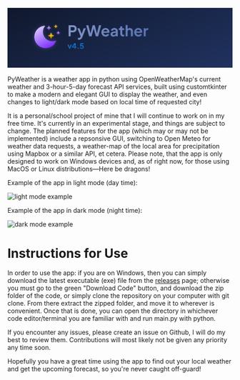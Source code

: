 ![banner](./assets/banner.png)

PyWeather is a weather app in python using OpenWeatherMap's current weather and 3-hour-5-day forecast API services, built using customtkinter to make a modern and elegant GUI to display the weather, and even changes to light/dark mode based on local time of requested city!

It is a personal/school project of mine that I will continue to work on in my free time. It's currently in an experimental stage, and things are subject to change. The planned features for the app (which may or may not be implemented) include a repsonsive GUI, switching to Open Meteo for weather data requests, a weather-map of the local area for precipitation using Mapbox or a similar API, et cetera. Please note, that the app is only designed to work on Windows devices and, as of right now, for those using MacOS or Linux distributions—Here be dragons!


Example of the app in light mode (day time):

![light mode example](https://github.com/user-attachments/assets/62611b03-4f52-48ee-9cfc-061cb92f9069)

Example of the app in dark mode (night time):

![dark mode example](https://github.com/user-attachments/assets/288f4969-80fd-443a-adb8-1c70a8af7a59)


# Instructions for Use

In order to use the app: if you are on Windows, then you can simply download the latest executable (exe) file from the [releases](https://github.com/gravityboots/PyWeather/releases) page; otherwise you must go to the green "Download Code" button, and download the zip folder of the code, or simply clone the repository on your computer with git clone. From there extract the zipped folder, and move it to wherever is convenient. Once that is done, you can open the directory in whichever code editor/terminal you are familiar with and run main.py with python.

If you encounter any issues, please create an issue on Github, I will do my best to review them. Contributions will most likely not be given any priority any time soon.

Hopefully you have a great time using the app to find out your local weather and get the upcoming forecast, so you're never caught off-guard!
